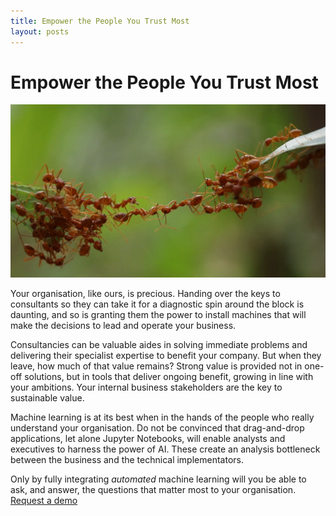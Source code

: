 ```yaml
---
title: Empower the People You Trust Most
layout: posts
---
```


# Empower the People You Trust Most

![Ants](/images/ants.png) <br />

Your organisation, like ours, is precious.  Handing over the keys to consultants so they can take it for a diagnostic spin around the block is daunting, and so is granting them the power to install machines that will make the decisions to lead and operate your business. 

Consultancies can be valuable aides in solving immediate problems and delivering their specialist expertise to benefit your company.  But when they leave, how much of that value remains?  Strong value is provided not in one-off solutions, but in tools that deliver ongoing benefit, growing in line with your ambitions.  Your internal business stakeholders are the key to sustainable value.

Machine learning is at its best when in the hands of the people who really understand your organisation.  Do not be convinced that drag-and-drop applications, let alone Jupyter Notebooks, will enable analysts and executives to harness the power of AI. These create an analysis bottleneck between the business and the technical implementators. 

Only by fully integrating _automated_ machine learning will you be able to ask, and answer, the questions that matter most to your organisation.
<br />
<a href = '/contact' class = 'button'>Request a demo</a>
<br />
